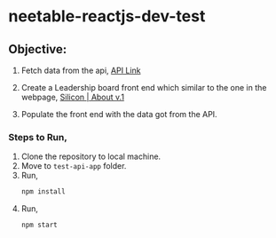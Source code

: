 # neetable-reactjs-dev-test

## Objective:

1. Fetch data from the api, 
[API Link](https://randomuser.me/api?results=10)

2. Create a Leadership board front end which similar to the one in the  webpage,
[Silicon | About v.1](https://silicon.createx.studio/about-v1.html)

3. Populate the front end with the data got from the API.

### Steps to Run,

1. Clone the repository to local machine.
2. Move to `test-api-app` folder.
3. Run, 
      ```bash
      npm install
      ````
4. Run, 
    ````bash
    npm start
    ````
